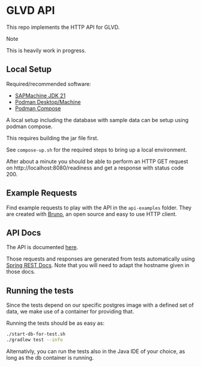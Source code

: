 # GLVD API

This repo implements the HTTP API for GLVD.

> [!NOTE]  
> This is heavily work in progress.

## Local Setup

Required/recommended software:
- [SAPMachine JDK 21](https://sap.github.io/SapMachine/)
- [Podman Desktop/Machine](https://podman.io)
- [Podman Compose](https://github.com/containers/podman-compose)

A local setup including the database with sample data can be setup using podman compose.

This requires building the jar file first.

See `compose-up.sh` for the required steps to bring up a local environment.

After about a minute you should be able to perform an HTTP GET request on http://localhost:8080/readiness and get a response with status code 200.

## Example Requests

Find example requests to play with the API in the `api-examples` folder.
They are created with [Bruno](https://www.usebruno.com), an open source and easy to use HTTP client.

## API Docs

The API is documented [here](https://gardenlinux.github.io/glvd-api/).

Those requests and responses are generated from tests automatically using [Spring REST Docs](https://spring.io/projects/spring-restdocs).
Note that you will need to adapt the hostname given in those docs.

## Running the tests

Since the tests depend on our specific postgres image with a defined set of data, we make use of a container for providing that.

Running the tests should be as easy as:

```bash
./start-db-for-test.sh
./gradlew test --info
```

Alternativly, you can run the tests also in the Java IDE of your choice, as long as the db container is running.
